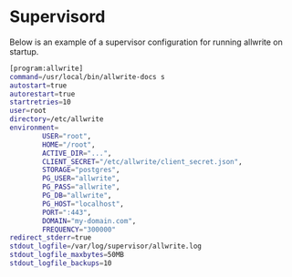 # Supervisord

Below is an example of a supervisor configuration for running allwrite on
startup.

```bash
[program:allwrite]
command=/usr/local/bin/allwrite-docs s
autostart=true
autorestart=true
startretries=10
user=root
directory=/etc/allwrite
environment=
        USER="root",
        HOME="/root",
        ACTIVE_DIR="...",
        CLIENT_SECRET="/etc/allwrite/client_secret.json",
        STORAGE="postgres",
        PG_USER="allwrite",
        PG_PASS="allwrite",
        PG_DB="allwrite",
        PG_HOST="localhost",
        PORT=":443",
        DOMAIN="my-domain.com",
        FREQUENCY="300000"
redirect_stderr=true
stdout_logfile=/var/log/supervisor/allwrite.log
stdout_logfile_maxbytes=50MB
stdout_logfile_backups=10
```
